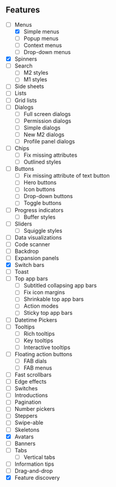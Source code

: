 ## Features
- [ ] Menus
  - [x] Simple menus
  - [ ] Popup menus
  - [ ] Context menus
  - [ ] Drop-down menus
- [x] Spinners
- [ ] Search
  - [ ] M2 styles
  - [ ] M1 styles
- [ ] Side sheets
- [ ] Lists
- [ ] Grid lists
- [ ] Dialogs
  - [ ] Full screen dialogs
  - [ ] Permission dialogs
  - [ ] Simple dialogs
  - [ ] New M2 dialogs
  - [ ] Profile panel dialogs
- [ ] Chips
  - [ ] Fix missing attributes
  - [ ] Outlined styles
- [ ] Buttons
  - [ ] Fix missing attribute of text button
  - [ ] Hero buttons
  - [ ] Icon buttons
  - [ ] Drop-down buttons
  - [ ] Toggle buttons
- [ ] Progress indicators
  - [ ] Buffer styles
- [ ] Sliders
  - [ ] Squiggle styles
- [ ] Data visualizations
- [ ] Code scanner
- [ ] Backdrop
- [ ] Expansion panels
- [x] Switch bars
- [ ] Toast
- [ ] Top app bars
  - [ ] Subtitled collapsing app bars
  - [ ] Fix icon margins
  - [ ] Shrinkable top app bars
  - [ ] Action modes
  - [ ] Sticky top app bars
- [ ] Datetime Pickers
- [ ] Tooltips
  - [ ] Rich tooltips
  - [ ] Key tooltips
  - [ ] Interactive tooltips
- [ ] Floating action buttons
  - [ ] FAB dials
  - [ ] FAB menus
- [ ] Fast scrollbars
- [ ] Edge effects
- [ ] Switches
- [ ] Introductions
- [ ] Pagination
- [ ] Number pickers
- [ ] Steppers
- [ ] Swipe-able
- [ ] Skeletons
- [x] Avatars
- [ ] Banners
- [ ] Tabs
  - [ ] Vertical tabs 
- [ ] Information tips
- [ ] Drag-and-drop
- [x] Feature discovery
